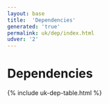 ```yaml
---
layout: base
title:  'Dependencies'
generated: 'true'
permalink: uk/dep/index.html
udver: '2'
---
```


# Dependencies

{% include uk-dep-table.html %}
